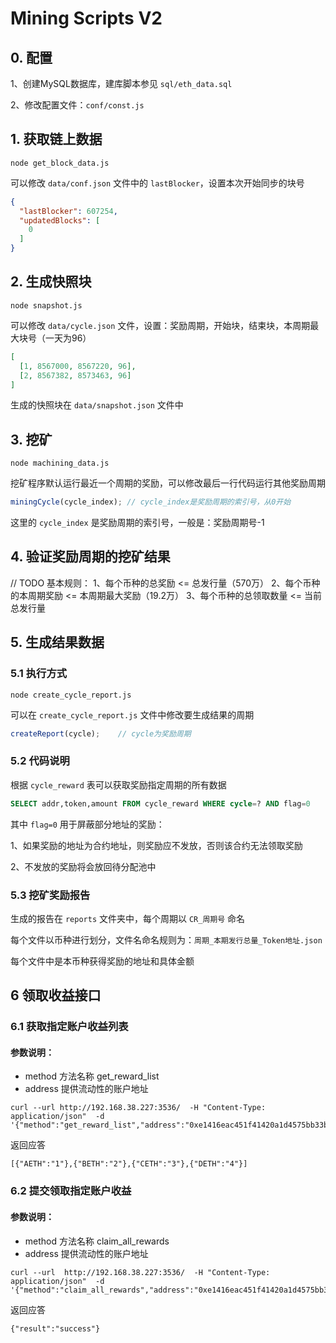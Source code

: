 # Mining Scripts V2



## 0. 配置

1、创建MySQL数据库，建库脚本参见 `sql/eth_data.sql`

2、修改配置文件：`conf/const.js`



## 1. 获取链上数据

```
node get_block_data.js
```



可以修改 `data/conf.json` 文件中的 `lastBlocker`，设置本次开始同步的块号

```json
{
  "lastBlocker": 607254,
  "updatedBlocks": [
    0
  ]
}
```



## 2. 生成快照块

```
node snapshot.js
```



可以修改 `data/cycle.json` 文件，设置：奖励周期，开始块，结束块，本周期最大块号（一天为96）

```json
[
  [1, 8567000, 8567220, 96],
  [2, 8567382, 8573463, 96]
]
```

生成的快照块在 `data/snapshot.json` 文件中



## 3. 挖矿

```
node machining_data.js
```



挖矿程序默认运行最近一个周期的奖励，可以修改最后一行代码运行其他奖励周期

```js
miningCycle(cycle_index); // cycle_index是奖励周期的索引号，从0开始
```

这里的 `cycle_index` 是奖励周期的索引号，一般是：奖励周期号-1



## 4. 验证奖励周期的挖矿结果

// TODO
基本规则：
1、每个币种的总奖励 <= 总发行量（570万）
2、每个币种的本周期奖励 <= 本周期最大奖励（19.2万）
3、每个币种的总领取数量 <= 当前总发行量



## 5. 生成结果数据

### 5.1 执行方式

```
node create_cycle_report.js
```



可以在 `create_cycle_report.js` 文件中修改要生成结果的周期

```js
createReport(cycle);	// cycle为奖励周期
```



### 5.2 代码说明

根据 `cycle_reward` 表可以获取奖励指定周期的所有数据

```sql
SELECT addr,token,amount FROM cycle_reward WHERE cycle=? AND flag=0
```

其中 `flag=0` 用于屏蔽部分地址的奖励：

1、如果奖励的地址为合约地址，则奖励应不发放，否则该合约无法领取奖励

2、不发放的奖励将会放回待分配池中



### 5.3 挖矿奖励报告

生成的报告在 `reports` 文件夹中，每个周期以 `CR_周期号` 命名

每个文件以币种进行划分，文件名命名规则为：`周期_本期发行总量_Token地址.json`

每个文件中是本币种获得奖励的地址和具体金额


## 6 领取收益接口

### 6.1 获取指定账户收益列表
#### 参数说明：
- method  方法名称 get_reward_list
- address 提供流动性的账户地址
```
curl --url http://192.168.38.227:3536/  -H "Content-Type: application/json"  -d '{"method":"get_reward_list","address":"0xe1416eac451f41420a1d4575bb33bce3a1b3e941"}'
```
返回应答
```
[{"AETH":"1"},{"BETH":"2"},{"CETH":"3"},{"DETH":"4"}]  
```

### 6.2 提交领取指定账户收益
#### 参数说明：
- method  方法名称 claim_all_rewards
- address 提供流动性的账户地址
```
curl --url  http://192.168.38.227:3536/  -H "Content-Type: application/json"  -d '{"method":"claim_all_rewards","address":"0xe1416eac451f41420a1d4575bb33bce3a1b3e941"}'
```

返回应答
```
{"result":"success"}
```